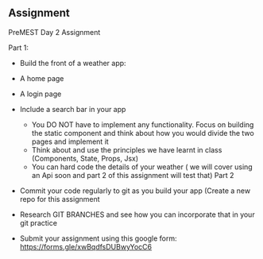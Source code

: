 ## Assignment

PreMEST Day 2 Assignment

Part 1:
* Build the front of a weather app:
* A home page
* A login page 
* Include a search bar in your app

    - You DO NOT have to implement any functionality. Focus on building the static component and think about how you would divide the two pages and implement it
    - Think about and use the principles we have learnt in class (Components, State, Props, Jsx)
    - You can hard code the details of your weather ( we will cover using an Api soon and part 2 of this assignment will test that)
Part 2

* Commit your code regularly to git as you build your app (Create a new repo for this assignment 
* Research GIT BRANCHES and see how you can incorporate that in your git practice
* Submit your assignment using this google form: https://forms.gle/xwBqdfsDUBwyYocC6